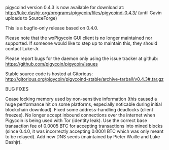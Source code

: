 pigycoind version 0.4.3 is now available for download at:
http://luke.dashjr.org/programs/pigycoin/files/pigycoind-0.4.3/ (until Gavin uploads to SourceForge)

This is a bugfix-only release based on 0.4.0.

Please note that the wxPigycoin GUI client is no longer maintained nor supported. If someone would like to step up to maintain this, they should contact Luke-Jr.

Please report bugs for the daemon only using the issue tracker at github:
https://github.com/pigycoin/pigycoin/issues

Stable source code is hosted at Gitorious:
http://gitorious.org/pigycoin/pigycoind-stable/archive-tarball/v0.4.3#.tar.gz

BUG FIXES

Cease locking memory used by non-sensitive information (this caused a huge performance hit on some platforms, especially noticable during initial blockchain download).
Fixed some address-handling deadlocks (client freezes).
No longer accept inbound connections over the internet when Pigycoin is being used with Tor (identity leak).
Use the correct base transaction fee of 0.0005 BTC for accepting transactions into mined blocks (since 0.4.0, it was incorrectly accepting 0.0001 BTC which was only meant to be relayed).
Add new DNS seeds (maintained by Pieter Wuille and Luke Dashjr).

